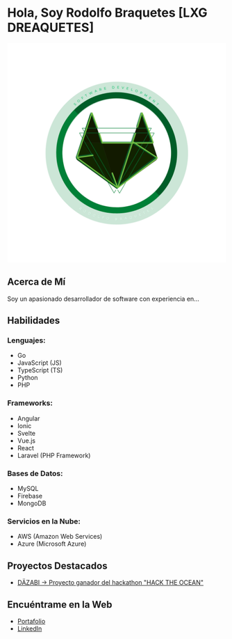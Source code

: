 
# Hola, Soy Rodolfo Braquetes [LXG DREAQUETES]

![Logo](/assets/img/braquetes.png)

## Acerca de Mí

Soy un apasionado desarrollador de software con experiencia en...

## Habilidades

### Lenguajes:
- Go
- JavaScript (JS)
- TypeScript (TS)
- Python
- PHP

### Frameworks:
- Angular
- Ionic
- Svelte
- Vue.js
- React
- Laravel (PHP Framework)

### Bases de Datos:
- MySQL
- Firebase
- MongoDB

### Servicios en la Nube:
- AWS (Amazon Web Services)
- Azure (Microsoft Azure)

## Proyectos Destacados

- [DÄZABI -> Proyecto ganador del hackathon "HACK THE OCEAN"](https://github.com/Braquetes/Waste2Money)

## Encuéntrame en la Web

- [Portafolio](www.braquetes.mx)
- [LinkedIn](www.linkedin.com/in/rodolfo-braquetes)
